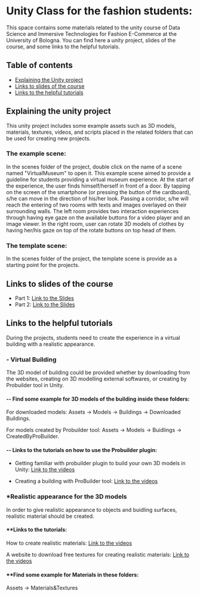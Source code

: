 # Unity Class for the fashion students:
This space contains some materials related to the unity course of Data Science and Immersive Technologies for Fashion E-Commerce at the University of Bologna. You can find here a unity project, slides of the course, and some links to the helpful tutorials. 

## Table of contents
* [Explaining the Unity project](#Explanation)
* [Links to slides of the course](#slides)
* [Links to the helpful tutorials](#Tutorials)

## Explaining the unity project

This unity project includes some example assets such as 3D models, materials, textures, videos, and scripts placed in the related folders that can be used for creating new projects. 

### The example scene:

In the scenes folder of the project, double click on the name of a scene named "VirtualMuseum" to open it. This example scene aimed to provide a guideline for students providing a virtual museum experience. At the start of the experience, the user finds himself/herself in front of a door. By tapping on the screen of the smartphone (or pressing the button of the cardboard), s/he can move in the direction of his/her look. Passing a corridor, s/he will reach the entering of two rooms with texts and images overlayed on their surrounding walls. The left room provides two interaction experiences through having eye gaze on the available buttons for a video player and an image viewer. In the right room, user can rotate 3D models of clothes by having her/his gaze on top of the rotate buttons on top head of them.

### The template scene:

In the scenes folder of the project, the template scene is provide as a starting point for the projects.

## Links to slides of the course
* Part 1: [Link to the Slides](https://docs.google.com/presentation/d/1jW5Lnh7VeGfh6XpTCF8-IT86O99VvfY1ZAJkn-QAXBc/edit#slide=id.p1)
* Part 2: [Link to the Slides](https://docs.google.com/presentation/d/1MviPBiGDc32lQsXaDWD6mC8Bp6P_6Hm-nanf_po6opo/edit#slide=id.p34)

	
## Links to the helpful tutorials
During the projects, students need to create the experience in a virtual building with a realistic appearance.


### - Virtual Building

The 3D model of building could be provided whether by downloading from the websites, creating on 3D modelling external softwares, or creating by Probuilder tool in Unity. 

#### -- Find some example for 3D models of the building inside these folders: 

For downloaded models: Assets -> Models -> Buildings -> Downloaded Buildings. 

For models created by Probuilder tool: Assets -> Models -> Buidlings -> CreatedByProBuilder.


#### -- Links to the tutorials on how to use the Probuilder plugin:

* Getting familiar with probuilder plugin to build your own 3D models in Unity: [Link to the videos](https://www.youtube.com/watch?v=MQ5GZq6vj5M&list=PLVpxoFqeUjC8WPHfE2eupQLlUoHrqeK6l&ab_channel=IndieGameHustle)

* Creating a building with ProBuilder tool: [Link to the videos](https://www.youtube.com/watch?v=LDbwQ9ngExU&ab_channel=IndieGameHustle)






### *Realistic appearance for the 3D models

In order to give realistic appearance to objects and buidling surfaces, realistic material should be created.

#### **Links to the tutorials: 
How to create realistic materials: [Link to the videos](https://www.youtube.com/watch?v=aiTl7B2xTmA)

A website to download free textures for creating realistic materials: [Link to the videos](https://polyhaven.com/)

#### **Find some example for Materials in these folders:
Assets -> Materials&Textures
